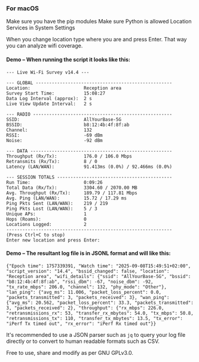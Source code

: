 ### For macOS
Make sure you have the pip modules
Make sure Python is allowed Location Services in System Settings

When you change location type where you are and press Enter. That way you can analyze wifi coverage.

#### Demo – When running the script it looks like this:

```
--- Live Wi-Fi Survey v14.4 ---

--- GLOBAL ---------------------------------------------------
Location:                    Reception area
Survey Start Time:           15:08:27
Data Log Interval (approx):  2 s
Live View Update Interval:   2 s

--- RADIO ----------------------------------------------------
SSID:                        AllYourBase-5G
BSSID:                       b8:12:4b:4f:8f:ab
Channel:                     132
RSSI:                        -69 dBm
Noise:                       -92 dBm

--- DATA -----------------------------------------------------
Throughput (Rx/Tx):          176.0 / 106.0 Mbps
Retransmits (Rx/Tx):         8 / 0
Latency (LAN/WAN):           91.413ms (0.0%) / 92.466ms (0.0%)

--- SESSION TOTALS -------------------------------------------
Run Time:                    0:09:26
Total Data (Rx/Tx):          3304.60 / 2070.00 MB
Avg. Throughput (Rx/Tx):     189.79 / 117.81 Mbps
Avg. Ping (LAN/WAN):         15.72 / 17.29 ms
Ping Pkts Sent (LAN/WAN):    219 / 219
Ping Pkts Lost (LAN/WAN):    5 / 3
Unique APs:                  1
Hops (Roams):                0
Locations Logged:            2
--------------------------------------------------------------
(Press Ctrl+C to stop)
Enter new location and press Enter:
```
#### Demo – The resultant log file is in JSONL format and will like this:

```
{"Epoch time": 1757339391, "Watch time": "2025-09-08T15:49:51+02:00", "script_version": "14.4", "bssid_changed": false, "location": "Reception area", "wifi_details": {"ssid": "AllYourBase-5G", "bssid": "b8:12:4b:4f:8f:ab", "rssi_dbm": -67, "noise_dbm": -92, "tx_rate_mbps": 206.0, "channel": 132, "phy_mode": "Other"}, "lan_ping": {"avg_ms": 11.006, "packet_loss_percent": 0.0, "packets_transmitted": 3, "packets_received": 3}, "wan_ping": {"avg_ms": 20.562, "packet_loss_percent": 33.3, "packets_transmitted": 3, "packets_received": 2}, "throughput": {"rx_mbps": 226.0, "retransmissions_rx": 53, "transfer_rx_mbytes": 54.0, "tx_mbps": 50.8, "retransmissions_tx": 110, "transfer_tx_mbytes": 13.5, "tx_error": "iPerf Tx timed out", "rx_error": "iPerf Rx timed out"}}
```

It's recommended to use a JSON parser such as ```jq``` to query your log file directly or to convert to  human readable formats such as CSV.


Free to use, share and modify as per GNU GPLv3.0. 
